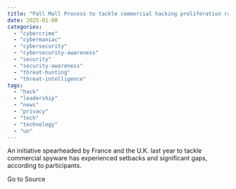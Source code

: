 ```yaml
---
title: "Pall Mall Process to tackle commercial hacking proliferation raises more concerns than solutions"
date: 2025-01-08
categories: 
  - "cybercrime"
  - "cybermaniac"
  - "cybersecurity"
  - "cybersecurity-awareness"
  - "security"
  - "security-awareness"
  - "threat-hunting"
  - "threat-intelligence"
tags: 
  - "hack"
  - "leadership"
  - "news"
  - "privacy"
  - "tech"
  - "technology"
  - "un"
---
```


An initiative spearheaded by France and the U.K. last year to tackle commercial spyware has experienced setbacks and significant gaps, according to participants.

Go to Source
